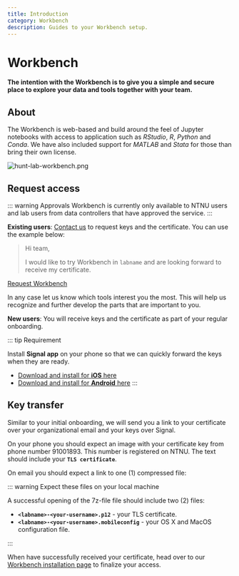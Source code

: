 ```yaml
---
title: Introduction
category: Workbench
description: Guides to your Workbench setup.
---
```


# Workbench

**The intention with the Workbench is to give you a simple and secure place to explore your data and tools together with your team.**

## About

The Workbench is web-based and build around the feel of Jupyter notebooks with access to application such as _RStudio_, _R_, _Python_ and _Conda_. We have also included support for _MATLAB_ and _Stata_ for those than bring their own license.

![hunt-lab-workbench.png](./images/hunt-lab-workbench.png)

## Request access

::: warning Approvals
Workbench is currently only available to NTNU users and lab users from data controllers that have approved the service.
:::

**Existing users**: [Contact us](/contact) to request keys and the certificate. You can use the example below:

> Hi team,
>
> I would like to try Workbench in `labname` and are looking forward to receive my certificate.

<div class="home" style="padding: 0px;"><div class="hero">
<p class="action">
  <a href="mailto:cloud.support+hunt-cloud-request@hunt.ntnu.no?subject=%7Blabname%7D%20-%20workbench%20-%20%7Busername%7D&body=Hi%20team%2C%0A%0AI%20would%20like%20to%20try%20Workbench%20in%20%7Blabname%7D%20and%20are%20looking%20forward%20to%20receive%20my%20certificate.%20These%20are%20the%20tools%20I%20plan%20to%20use%3A%20%28Rstudio/Jupyter/Python/MATLAB/Stata%29" class="nav-link external action-button">
    Request Workbench
  </a>
</p></div></div>

In any case let us know which tools interest you the most.
This will help us recognize and further develop the parts that are important to you.

**New users**: You will receive keys and the certificate as part of your regular onboarding.

::: tip Requirement

Install **Signal app** on your phone so that we can quickly forward the keys when they are ready.

- [Download and install for **iOS** here](https://itunes.apple.com/us/app/signal-private-messenger/id874139669?mt=8)
- [Download and install for **Android** here](https://play.google.com/store/apps/details?id=org.thoughtcrime.securesms&hl=en)
:::

## Key transfer

Similar to your initial onboarding, we will send you a link to your certificate over your organizational email and your keys over Signal.

On your phone you should expect an image with your certificate key from phone number 91001893. This number is registered on NTNU. The text should include your **`TLS certificate`**.

On email you should expect a link to one (1) compressed file:

::: warning Expect these files on your local machine

A successful opening of the 7z-file file should include two (2) files:

- **`<labname>-<your-username>.p12`** - your TLS certificate.
- **`<labname>-<your-username>.mobileconfig`** - your OS X and MacOS configuration file.

:::

When have successfully received your certificate, head over to our [Workbench installation page](/working-in-your-lab/workbench/installation/) to finalize your access.

